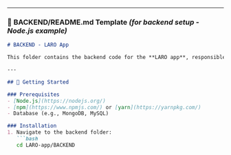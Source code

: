 
---

### 📝 **BACKEND/README.md Template** *(for backend setup - Node.js example)*  

```markdown
# BACKEND - LARO App

This folder contains the backend code for the **LARO app**, responsible for handling APIs, database operations, and authentication.

---

## 🚀 Getting Started

### Prerequisites
- [Node.js](https://nodejs.org/)
- [npm](https://www.npmjs.com/) or [yarn](https://yarnpkg.com/)
- Database (e.g., MongoDB, MySQL)

### Installation
1. Navigate to the backend folder:
   ```bash
   cd LARO-app/BACKEND
